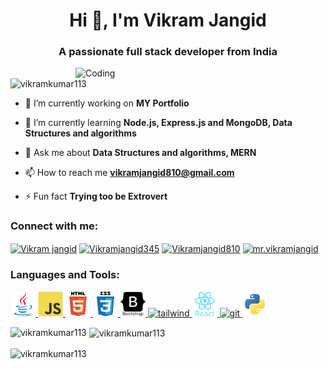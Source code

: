 

<h1 align="center">Hi 👋, I'm Vikram Jangid</h1>
<h3 align="center">A passionate full stack developer from India</h3>
<img align="right" alt="Coding" width="400" src="https://cdn.dribbble.com/users/1162077/screenshots/3848914/programmer.gif">

<p align="left"> <img src="https://komarev.com/ghpvc/?username=vikramkumar113&label=Profile%20views&color=0e75b6&style=flat" alt="vikramkumar113" /> </p>

- 🔭 I’m currently working on **MY Portfolio**

- 🌱 I’m currently learning **Node.js, Express.js and MongoDB, Data Structures and algorithms**

- 💬 Ask me about **Data Structures and algorithms, MERN**

- 📫 How to reach me **vikramjangid810@gmail.com**

- ⚡ Fun fact **Trying too be Extrovert**

<h3 align="left">Connect with me:</h3>
<p align="left">
<a href="https://www.linkedin.com/in/vikram-jangid-7012aa218/" target="blank"><img align="center" src="https://raw.githubusercontent.com/rahuldkjain/github-profile-readme-generator/master/src/images/icons/Social/linked-in-alt.svg" alt="Vikram jangid" height="30" width="40" /></a>
<a href="https://leetcode.com/Vikramjangid345/" target="blank"><img align="center" src="https://raw.githubusercontent.com/rahuldkjain/github-profile-readme-generator/master/src/images/icons/Social/leet-code.svg" alt="Vikramjangid345" height="30" width="40" /></a>
<a href="https://auth.geeksforgeeks.org/user/vikramjangid810" target="blank"><img align="center" src="https://raw.githubusercontent.com/rahuldkjain/github-profile-readme-generator/master/src/images/icons/Social/geeks-for-geeks.svg" alt="Vikramjangid810" height="30" width="40" /></a>
<a href="https://www.instagram.com/mr.vikramjangid/" target="blank"><img align="center" src="https://raw.githubusercontent.com/rahuldkjain/github-profile-readme-generator/master/src/images/icons/Social/instagram.svg" alt="mr.vikramjangid" height="30" width="40" /></a>
</p>

<h3 align="left">Languages and Tools:</h3>
<p align="left">
 <a href="https://www.java.com" target="_blank" rel="noreferrer"> 
  <img src="https://raw.githubusercontent.com/devicons/devicon/master/icons/java/java-original.svg" alt="java" width="40" height="40"/> </a> 
 <a href="https://developer.mozilla.org/en-US/docs/Web/JavaScript" target="_blank" rel="noreferrer">
  <img src="https://raw.githubusercontent.com/devicons/devicon/master/icons/javascript/javascript-original.svg" alt="javascript" width="40" height="40"/> 
  </a>
   <a href="https://www.w3.org/html/" target="_blank" rel="noreferrer">
  <img src="https://raw.githubusercontent.com/devicons/devicon/master/icons/html5/html5-original-wordmark.svg" alt="html5" width="40" height="40"/> </a> 
  <a href="https://www.w3schools.com/css/" target="_blank" rel="noreferrer"> 
<img src="https://raw.githubusercontent.com/devicons/devicon/master/icons/css3/css3-original-wordmark.svg" alt="css3" width="40" height="40"/> </a>
<a href="https://getbootstrap.com" target="_blank" rel="noreferrer">
<img src="https://raw.githubusercontent.com/devicons/devicon/master/icons/bootstrap/bootstrap-plain-wordmark.svg" alt="bootstrap" width="40" height="40"/> </a>
<a href="https://tailwindcss.com/" target="_blank" rel="noreferrer"> 
  <img src="https://www.vectorlogo.zone/logos/tailwindcss/tailwindcss-icon.svg" alt="tailwind" width="40" height="40"/> </a>
  <a href="https://reactjs.org/" target="_blank" rel="noreferrer">
  <img src="https://raw.githubusercontent.com/devicons/devicon/master/icons/react/react-original-wordmark.svg" alt="react" width="40" height="40"/> 
  </a> 
 <a href="https://git-scm.com/" target="_blank" rel="noreferrer"> 
<img src="https://www.vectorlogo.zone/logos/git-scm/git-scm-icon.svg" alt="git" width="40" height="40"/> </a>
 
  <a href="https://www.python.org" target="_blank" rel="noreferrer"> 
  <img src="https://raw.githubusercontent.com/devicons/devicon/master/icons/python/python-original.svg" alt="python" width="40" height="40"/> 
  </a>
   </p>

<p><img align="left" src="https://github-readme-stats.vercel.app/api/top-langs?username=vikramkumar113&show_icons=true&locale=en&layout=compact" alt="vikramkumar113" /></p>

<p>&nbsp;<img align="center" src="https://github-readme-stats.vercel.app/api?username=vikramkumar113&show_icons=true&locale=en" alt="vikramkumar113" /></p>

<p><img align="center" src="https://github-readme-streak-stats.herokuapp.com/?user=vikramkumar113&" alt="vikramkumar113" /></p>
